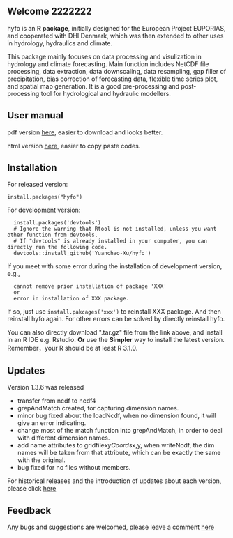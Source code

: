 ## Welcome 2222222

hyfo is an **R package**, initially designed for the European Project EUPORIAS, and cooperated with DHI Denmark, which was then extended to other uses in hydrology, hydraulics and climate. 

This package mainly focuses on data processing and visulization in hydrology and climate forecasting. Main function includes NetCDF file processing, data extraction, data downscaling, data resampling, gap filler of precipitation, bias correction of forecasting data, flexible time series plot, and spatial map generation. It is a good pre-processing and post-processing tool for hydrological and hydraulic modellers.

## User manual

pdf version [here](http://media.wix.com/ugd/199c69_f3c30d4625a545908b5c0f13e17f0b33.pdf), easier to download and looks better.

html version [here](http://rpubs.com/rankthefirst/hyfo), easier to copy paste codes.

## Installation

For released version:
```{r}
install.packages("hyfo")
```

For development version:
```{r}
  install.packages('devtools')
  # Ignore the warning that Rtool is not installed, unless you want other function from devtools.
  # If "devtools" is already installed in your computer, you can directly run the following code.
  devtools::install_github('Yuanchao-Xu/hyfo')
```

If you meet with some error during the installation of development version, e.g., 
```{r}
  cannot remove prior installation of package 'XXX'
  or
  error in installation of XXX package.
```
If so, just use `install.pakcages('xxx')` to reinstall XXX package. And then reinstall hyfo again. For other errors can be solved by directly reinstall hyfo.


You can also directly download ".tar.gz" file from the link above, and install in an R IDE e.g. Rstudio. **Or** use the **Simpler** way to install the latest version. Remember，your R should be at least R 3.1.0.


## Updates 

Version 1.3.6 was released

- transfer from ncdf to ncdf4
- grepAndMatch created, for capturing dimension names.
- minor bug fixed about the loadNcdf, when no dimension found, it will give an error indicating.
- change most of the match function into grepAndMatch, in order to deal with different dimension names.
- add name attributes to gridfile$xyCoords$x,y, when writeNcdf, the dim names will be taken from that attribute, which can be exactly the same with the original. 
- bug fixed for nc files without members.

For historical releases and the introduction of updates about each version, please click [here](https://github.com/Yuanchao-Xu/hyfo/releases) 

## Feedback

Any bugs and suggestions are welcomed, please leave a comment [here](https://github.com/Yuanchao-Xu/hyfo/issues)

